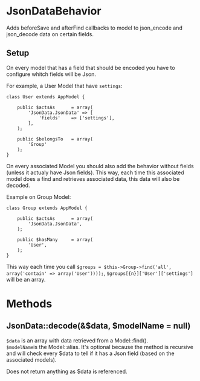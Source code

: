# JsonDataBehavior

Adds beforeSave and afterFind callbacks to model to json_encode and json_decode data on certain fields.

## Setup 

On every model that has a field that should be encoded you have to configure whitch fields will be Json. 

For example, a User Model that have `settings`:

```
class User extends AppModel {
	
	public $actsAs		= array(
		'JsonData.JsonData' => [
			'fields' 	=> ['settings'],
		],
	);

	public $belongsTo	= array(
		'Group'
	);
}
```

On every associated Model you should also add the behavior without fields (unless it actualy have Json fields). This way, each time this associated model does a find and retrieves associated data, this data will also be decoded.

Example on Group Model:

```
class Group extends AppModel {
	
	public $actsAs		= array(
		'JsonData.JsonData',
	);

	public $hasMany		= array(
		'User',
	);
}
```

This way each time you call `$groups = $this->Group->find('all', array('contain' => array('User'))));`, `$groups[{n}]['User']['settings']` will be an array. 

# Methods
## JsonData::decode(&$data, $modelName = null)

`$data` is an array with data retrieved from a Model::find().  
`$modelName`is the Model::alias. It's optional because the method is recursive and will check every $data to tell if it has a Json field (based on the associated models).

Does not return anything as $data is referenced.